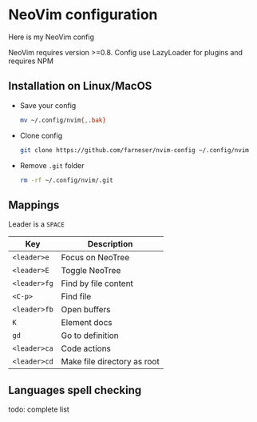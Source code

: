 # NeoVim configuration

Here is my NeoVim config 

NeoVim requires version >=0.8. Config use LazyLoader for plugins and requires NPM 

## Installation on Linux/MacOS

* Save your config

    ```bash
    mv ~/.config/nvim{,.bak}
    ```

* Clone config
    
    ```bash
    git clone https://github.com/farneser/nvim-config ~/.config/nvim
    ```

* Remove `.git` folder

    ```bash
    rm -rf ~/.config/nvim/.git
    ```

## Mappings

Leader is a `SPACE`

| Key          | Description          |
|--------------|----------------------|
| `<leader>e`  | Focus on NeoTree     |
| `<leader>E`  | Toggle NeoTree       |
| `<leader>fg` | Find by file content |
| `<C-p>`      | Find file            |
| `<leader>fb` | Open buffers                |
| `K`          | Element docs                |
| `gd`         | Go to definition            | 
| `<leader>ca` | Code actions                | 
| `<leader>cd` | Make file directory as root |
## Languages spell checking 

todo: complete list
